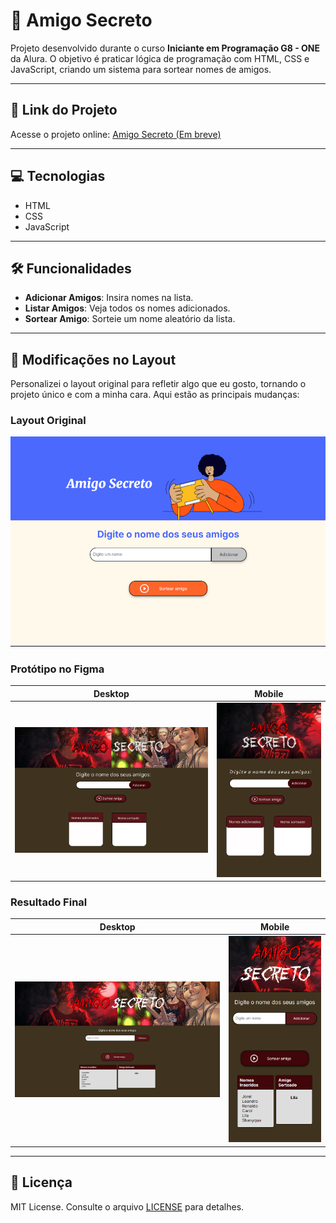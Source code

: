 # 🎁 Amigo Secreto

Projeto desenvolvido durante o curso **Iniciante em Programação G8 - ONE** da Alura. O objetivo é praticar lógica de programação com HTML, CSS e JavaScript, criando um sistema para sortear nomes de amigos.

---

## 🔗 Link do Projeto

Acesse o projeto online: [Amigo Secreto (Em breve)](https://seu-usuario.github.io/amigo-secreto)  

---

## 💻 Tecnologias

- HTML
- CSS
- JavaScript
  
---

## 🛠️ Funcionalidades

- **Adicionar Amigos**: Insira nomes na lista.
- **Listar Amigos**: Veja todos os nomes adicionados.
- **Sortear Amigo**: Sorteie um nome aleatório da lista.

---

## 🎨 Modificações no Layout

Personalizei o layout original para refletir algo que eu gosto, tornando o projeto único e com a minha cara. Aqui estão as principais mudanças:

### Layout Original
![Layout Original](layout/original.png)

### Protótipo no Figma
| Desktop | Mobile |
|---------|--------|
| ![Protótipo Desktop](layout/figmaDesktop.png) | ![Protótipo Mobile](layout/figmaMobile.png) |

### Resultado Final
| Desktop | Mobile |
|---------|--------|
| ![Resultado Final Desktop](layout/finalDesktop.png) | ![Resultado Final Mobile](layout/finalMobile.png) |
---

## 📄 Licença

MIT License. Consulte o arquivo [LICENSE](LICENSE) para detalhes.

